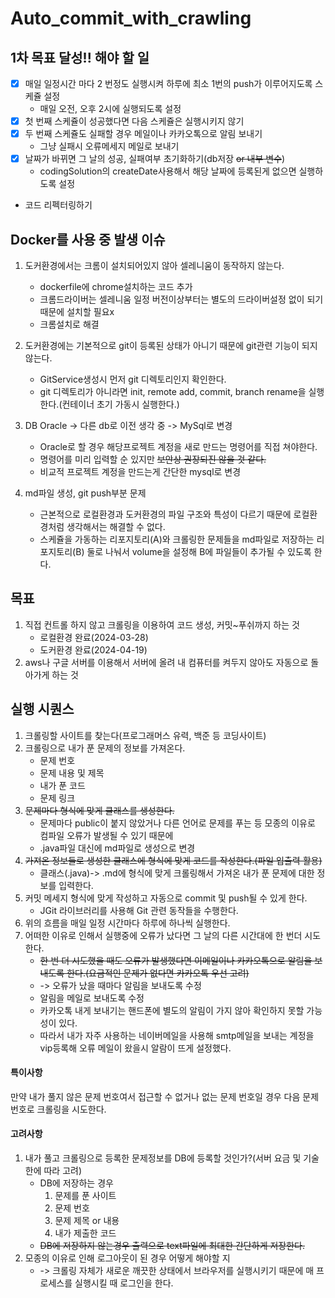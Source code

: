 # Auto_commit_with_crawling

## 1차 목표 달성!! 해야 할 일
- [x] 매일 일정시간 마다 2 번정도 실행시켜 하루에 최소 1번의 push가 이루어지도록 스케쥴 설정
  - 매일 오전, 오후 2시에 실행되도록 설정
- [x] 첫 번째 스케쥴이 성공했다면 다음 스케쥴은 실행시키지 않기
- [x] 두 번째 스케쥴도 실패할 경우 메일이나 카카오톡으로 알림 보내기
  - 그냥 실패시 오류메세지 메일로 보내기
- [x] 날짜가 바뀌면 그 날의 성공, 실패여부 초기화하기(db저장 ~~or 내부 변수~~)
	- codingSolution의 createDate사용해서 해당 날짜에 등록된게 없으면 실행하도록 설정
- 코드 리펙터링하기

## Docker를 사용 중 발생 이슈
1. 도커환경에서는 크롬이 설치되어있지 않아 셀레니움이 동작하지 않는다.
	- dockerfile에 chrome설치하는 코드 추가
    - 크롬드라이버는 셀레니움 일정 버전이상부터는 별도의 드라이버설정 없이 되기 때문에 설치할 필요x
    - 크롬설치로 해결
2. 도커환경에는 기본적으로 git이 등록된 상태가 아니기 때문에 git관련 기능이 되지 않는다.
	- GitService생성시 먼저 git 디렉토리인지 확인한다.
    - git 디렉토리가 아니라면 init, remote add, commit, branch rename을 실행한다.(컨테이너 초기 가동시 실행한다.)
   
3. DB Oracle -> 다른 db로 이전 생각 중 -> MySql로 변경
	- Oracle로 할 경우 해당프로젝트 계정을 새로 만드는 명령어를 직접 쳐야한다.
    - 명령어를 미리 입력할 순 있지만 ~~보안상 권장되진 않을 것 같다.~~
    - 비교적 프로젝트 계정을 만드는게 간단한 mysql로 변경
4. md파일 생성, git push부분 문제
	- 근본적으로 로컬환경과 도커환경의 파일 구조와 특성이 다르기 때문에 로컬환경처럼 생각해서는 해결할 수 없다.
    - 스케쥴을 가동하는 리포지토리(A)와 크롤링한 문제들을 md파일로 저장하는 리포지토리(B) 둘로 나눠서 volume을 설정해 B에 파일들이 추가될 수 있도록 한다.

## 목표
1. 직접 컨트롤 하지 않고 크롤링을 이용하여 코드 생성, 커밋~푸쉬까지 하는 것 
   - 로컬환경 완료(2024-03-28)
   - 도커환경 완료(2024-04-19)
2. aws나 구글 서버를 이용해서 서버에 올려 내 컴퓨터를 켜두지 않아도 자동으로 돌아가게 하는 것

## 실행 시퀀스
1. 크롤링할 사이트를 찾는다(프로그래머스 유력, 백준 등 코딩사이트)
2. 크롤링으로 내가 푼 문제의 정보를 가져온다.
	- 문제 번호
	- 문제 내용 및 제목
	- 내가 푼 코드
	- 문제 링크
3. ~~문제마다 형식에 맞게 클래스를 생성한다.~~
	- 문제마다 public이 붙지 않았거나 다른 언어로 문제를 푸는 등 모종의 이유로 컴파일 오류가 발생될 수 있기 때문에
    - .java파일 대신에 md파일로 생성으로 변경
4. ~~가져온 정보들로 생성한 클래스에 형식에 맞게 코드를 작성한다.(파일 입출력 활용)~~
	- 클래스(.java)-> .md에 형식에 맞게 크롤링해서 가져온 내가 푼 문제에 대한 정보를 입력한다.
5. 커밋 메세지 형식에 맞게 작성하고 자동으로 commit 및 push될 수 있게 한다.
	- JGit 라이브러리를 사용해 Git 관련 동작들을 수행한다.
6. 위의 흐름을 매일 일정 시간마다 하루에 하나씩 실행한다.
7. 어떠한 이유로 인해서 실행중에 오류가 났다면 그 날의 다른 시간대에 한 번더 시도한다.
    - ~~한 번 더 시도했을 때도 오류가 발생했다면 이메일이나 카카오톡으로 알림을 보내도록 한다.(요금적인 문제가 없다면 카카오톡 우선 고려)~~
   - -> 오류가 났을 때마다 알림을 보내도록 수정
   - 알림을 메일로 보내도록 수정
   - 카카오톡 내게 보내기는 핸드폰에 별도의 알림이 가지 않아 확인하지 못할 가능성이 있다.
   - 따라서 내가 자주 사용하는 네이버메일을 사용해 smtp메일을 보내는 계정을 vip등록해 오류 메일이 왔을시 알람이 뜨게 설정했다.

#### 특이사항
만약 내가 풀지 않은 문제 번호여서 접근할 수 없거나 없는 문제 번호일 경우
다음 문제 번호로 크롤링을 시도한다.

#### 고려사항
1. 내가 풀고 크롤링으로 등록한 문제정보를 DB에 등록할 것인가?(서버 요금 및 기술 한에 따라 고려)
	- DB에 저장하는 경우
		1. 문제를 푼 사이트
		2. 문제 번호
		3. 문제 제목 or 내용
		4. 내가 제출한 코드 
	- ~~DB에 저장하지 않는경우 출력으로 text파일에 최대한 간단하게 저장한다.~~
2. 모종의 이유로 인해 로그아웃이 된 경우 어떻게 해야할 지 
   - -> 크롤링 자체가 새로운 깨끗한 상태에서 브라우저를 실행시키기 때문에 매 프로세스를 실행시킬 때 로그인을 한다.

